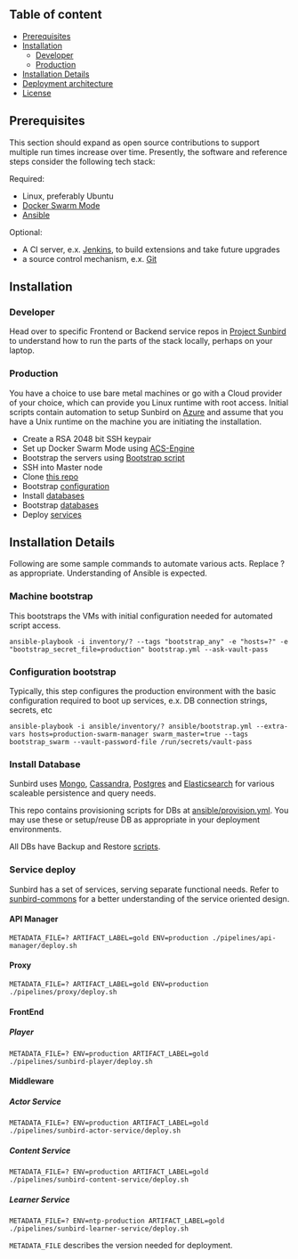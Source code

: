 ## Table of content

- [Prerequisites](#prerequisites)
- [Installation](#installation)
    - [Developer](#developer)
    - [Production](#production)
- [Installation Details](#installation-details)
- [Deployment architecture](#deployment-architecture)
- [License](#license)

## Prerequisites
This section should expand as open source contributions to support multiple run times increase over time. Presently, the software and reference steps consider the following tech stack:

Required:
- Linux, preferably Ubuntu
- [Docker Swarm Mode](https://docs.docker.com/engine/swarm/)
- [Ansible](https://www.ansible.com/)

Optional:
- A CI server, e.x. [Jenkins](https://jenkins.io/), to build extensions and take future upgrades
- a source control mechanism, e.x. [Git](https://github.com/)

## Installation
### Developer
Head over to specific Frontend or Backend service repos in [Project Sunbird](https://github.com/project-sunbird/) to understand how to run the parts of the stack locally, perhaps on your laptop. 
### Production
You have a choice to use bare metal machines or go with a Cloud provider of your choice, which can provide you Linux runtime with root access. Initial scripts contain automation to setup Sunbird on [Azure](https://azure.microsoft.com/en-in/) and assume that you have a Unix runtime on the machine you are initiating the installation.
- Create a RSA 2048 bit SSH keypair
- Set up Docker Swarm Mode using [ACS-Engine](https://github.com/Azure/acs-engine)
- Bootstrap the servers using [Bootstrap script](#machine-bootstrap)
- SSH into Master node
- Clone [this repo](https://github.com/project-sunbird/sunbird-devops)
- Bootstrap [configuration](#configuration-bootstrap)
- Install [databases](#database-installations)
- Bootstrap [databases](#database-bootstrap)
- Deploy [services](#service-deploy)

## Installation Details
Following are some sample commands to automate various acts. Replace ? as appropriate. Understanding of Ansible is expected.
### Machine bootstrap
This bootstraps the VMs with initial configuration needed for automated script access.
```
ansible-playbook -i inventory/? --tags "bootstrap_any" -e "hosts=?" -e "bootstrap_secret_file=production" bootstrap.yml --ask-vault-pass
```
### Configuration bootstrap
Typically, this step configures the production environment with the basic configuration required to boot up services, e.x. DB connection strings, secrets, etc
```
ansible-playbook -i ansible/inventory/? ansible/bootstrap.yml --extra-vars hosts=production-swarm-manager swarm_master=true --tags bootstrap_swarm --vault-password-file /run/secrets/vault-pass
```
### Install Database

Sunbird uses [Mongo](https://www.mongodb.com/), [Cassandra](http://cassandra.apache.org/), [Postgres](https://www.postgresql.org/) and [Elasticsearch](https://www.elastic.co/products/elasticsearch) for various scaleable persistence and query needs.

This repo contains provisioning scripts for DBs at [ansible/provision.yml](https://github.com/project-sunbird/sunbird-devops/blob/master/ansible/provision.yml). You may use these or setup/reuse DB as appropriate in your deployment environments.

All DBs have Backup and Restore [scripts](https://github.com/project-sunbird/sunbird-devops/tree/master/ansible).

### Service deploy
Sunbird has a set of services, serving separate functional needs. Refer to [sunbird-commons](https://github.com/project-sunbird/sunbird-commons) for a better understanding of the service oriented design.
#### API Manager
```
METADATA_FILE=? ARTIFACT_LABEL=gold ENV=production ./pipelines/api-manager/deploy.sh
```
#### Proxy
```
METADATA_FILE=? ARTIFACT_LABEL=gold ENV=production ./pipelines/proxy/deploy.sh
```
#### FrontEnd
##### Player
```
METADATA_FILE=? ENV=production ARTIFACT_LABEL=gold ./pipelines/sunbird-player/deploy.sh
```
#### Middleware
##### Actor Service
```
METADATA_FILE=? ENV=production ARTIFACT_LABEL=gold ./pipelines/sunbird-actor-service/deploy.sh
```
##### Content Service
```
METADATA_FILE=? ENV=production ARTIFACT_LABEL=gold ./pipelines/sunbird-content-service/deploy.sh
```
##### Learner Service
```
METADATA_FILE=? ENV=ntp-production ARTIFACT_LABEL=gold ./pipelines/sunbird-learner-service/deploy.sh
```
```METADATA_FILE``` describes the version needed for deployment.

